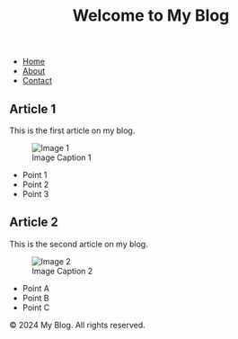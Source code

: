 <!DOCTYPE html>
<html lang="en">
<head>
    <meta charset="UTF-8">
    <meta name="viewport" content="width=device-width, initial-scale=1.0">
    <title>My Blog</title>
</head>
<body>
    <header>
        <h1>Welcome to My Blog</h1>
    </header>
    <nav>
        <ul>
            <li><a href="#">Home</a></li>
            <li><a href="#">About</a></li>
            <li><a href="#">Contact</a></li>
        </ul>
    </nav>
    <section>
        <article>
            <h2>Article 1</h2>
            <p>This is the first article on my blog.</p>
            <figure>
                <img src="image1.jpg" alt="Image 1">
                <figcaption>Image Caption 1</figcaption>
            </figure>
            <ul>
                <li>Point 1</li>
                <li>Point 2</li>
                <li>Point 3</li>
            </ul>
        </article>
        <article>
            <h2>Article 2</h2>
            <p>This is the second article on my blog. </p>
            <figure>
                <img src="image2.jpg" alt="Image 2">
                <figcaption>Image Caption 2</figcaption>
            </figure>
            <ul>
                <li>Point A</li>
                <li>Point B</li>
                <li>Point C</li>
            </ul>
        </article>
    </section>
    <footer>
        <p>&copy; 2024 My Blog. All rights reserved.</p>
    </footer>
</body>
</html>

